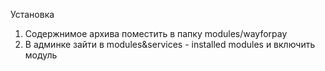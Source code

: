 Установка
1. Содержнимое архива поместить в папку modules/wayforpay
2. В админке зайти в modules&services - installed modules и включить модуль
